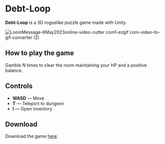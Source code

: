 # Debt-Loop

**Debt-Loop** is a 3D roguelike puzzle game made with Unity.

![LoomMessage-6May2023online-video-cutter com1-ezgif com-video-to-gif-converter (2)](https://github.com/user-attachments/assets/e650d9d5-0895-4c3c-bb92-f100a8841c90)

## How to play the game

Gamble N times to clear the room maintaining your HP and a positive balance.

## Controls

- **WASD** — Move  
- **T** — Teleport to dungeon  
- **I** — Open inventory  

## Download

Download the game [here](https://www.dropbox.com/s/9j9jlqgvm8gmd68/Debt%20Loop.zip?dl=0).
